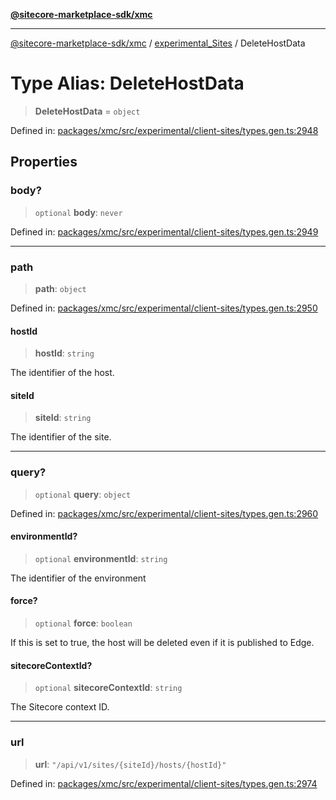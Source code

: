 [**@sitecore-marketplace-sdk/xmc**](../../../../README.md)

***

[@sitecore-marketplace-sdk/xmc](../../../../README.md) / [experimental\_Sites](../README.md) / DeleteHostData

# Type Alias: DeleteHostData

> **DeleteHostData** = `object`

Defined in: [packages/xmc/src/experimental/client-sites/types.gen.ts:2948](https://github.com/Sitecore/marketplace-sdk/blob/main/packages/xmc/src/experimental/client-sites/types.gen.ts#L2948)

## Properties

### body?

> `optional` **body**: `never`

Defined in: [packages/xmc/src/experimental/client-sites/types.gen.ts:2949](https://github.com/Sitecore/marketplace-sdk/blob/main/packages/xmc/src/experimental/client-sites/types.gen.ts#L2949)

***

### path

> **path**: `object`

Defined in: [packages/xmc/src/experimental/client-sites/types.gen.ts:2950](https://github.com/Sitecore/marketplace-sdk/blob/main/packages/xmc/src/experimental/client-sites/types.gen.ts#L2950)

#### hostId

> **hostId**: `string`

The identifier of the host.

#### siteId

> **siteId**: `string`

The identifier of the site.

***

### query?

> `optional` **query**: `object`

Defined in: [packages/xmc/src/experimental/client-sites/types.gen.ts:2960](https://github.com/Sitecore/marketplace-sdk/blob/main/packages/xmc/src/experimental/client-sites/types.gen.ts#L2960)

#### environmentId?

> `optional` **environmentId**: `string`

The identifier of the environment

#### force?

> `optional` **force**: `boolean`

If this is set to true, the host will be deleted even if it is published to Edge.

#### sitecoreContextId?

> `optional` **sitecoreContextId**: `string`

The Sitecore context ID.

***

### url

> **url**: `"/api/v1/sites/{siteId}/hosts/{hostId}"`

Defined in: [packages/xmc/src/experimental/client-sites/types.gen.ts:2974](https://github.com/Sitecore/marketplace-sdk/blob/main/packages/xmc/src/experimental/client-sites/types.gen.ts#L2974)

